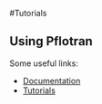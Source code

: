 #Tutorials

## Using Pflotran

Some useful links:

- [Documentation](https://docs.opengosim.com/)
- [Tutorials](https://docs.opengosim.com/tutorial/tutorials/)

